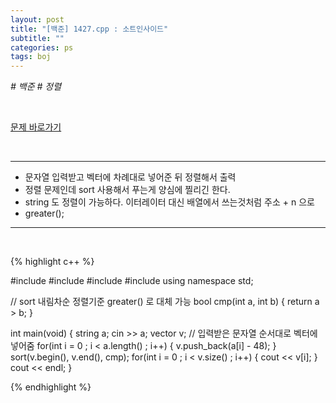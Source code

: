 ```yaml
---
layout: post
title: "[백준] 1427.cpp : 소트인사이드"
subtitle: ""
categories: ps
tags: boj
---
```


*# 백준 # 정렬*

<br>

[문제 바로가기](https://www.acmicpc.net/problem/1427)

<br>

---

- 문자열 입력받고 벡터에 차례대로 넣어준 뒤 정렬해서 출력
- 정렬 문제인데 sort 사용해서 푸는게 양심에 찔리긴 한다.
- string 도 정렬이 가능하다. 이터레이터 대신 배열에서 쓰는것처럼 주소 + n 으로
- greater<int>();

---
<br>

{% highlight c++ %}

#include <iostream>
#include <string>
#include <algorithm>
#include <vector>
using namespace std;

// sort 내림차순 정렬기준 greater<int>() 로 대체 가능
bool cmp(int a, int b)
{ return a > b; }

int main(void)
{
  string a;
  cin >> a;
  vector<int> v;
  // 입력받은 문자열 순서대로 벡터에 넣어줌
  for(int i = 0 ; i < a.length() ; i++)
  {
    v.push_back(a[i] - 48);
  }
  sort(v.begin(), v.end(), cmp);
  for(int i = 0 ; i < v.size() ; i++)
  {
    cout << v[i];
  }
  cout << endl;
}


{% endhighlight %}

